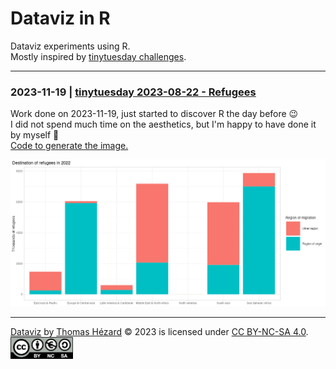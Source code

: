 # Dataviz in R

Dataviz experiments using R.  
Mostly inspired by [tinytuesday challenges](https://github.com/rfordatascience/tidytuesday).


---

### 2023-11-19 | [tinytuesday 2023-08-22 - Refugees](https://github.com/rfordatascience/tidytuesday/blob/master/data/2023/2023-08-22/readme.md)

Work done on 2023-11-19, just started to discover R the day before 😉   
I did not spend much time on the aesthetics, but I'm happy to have done it by myself 💪  
[Code to generate the image.](tinytuesday_2023-08-22_Refugees/2023-08-22_Refugees.R)

![2023-08-22_Refugees](tinytuesday_2023-08-22_Refugees/2023-08-22_Refugees.png)


---

[Dataviz](https://github.com/ThomasHezard/dataviz) by [Thomas Hézard](https://github.com/ThomasHezard) © 2023 is licensed under [CC BY-NC-SA 4.0](https://creativecommons.org/licenses/by-nc-sa/4.0/).  
[<img src="resources/by-nc-sa.eu.png" alt="license" width="100" height="auto">](https://creativecommons.org/licenses/by-nc-sa/4.0/)
